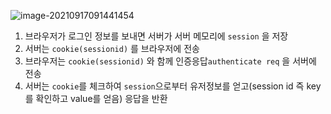 ![image-20210917091441454](/Users/euijinpang/TIL/django/Django_Auth_정리.assets/image-20210917091441454.png)

1. 브라우저가 로그인 정보를 보내면 서버가 서버 메모리에 `session` 을 저장
2. 서버는 `cookie(sessionid)` 를 브라우저에 전송
3. 브라우저는 `cookie(sessionid)` 와 함께 인증응답`authenticate req` 을 서버에 전송
4. 서버는 `cookie`를 체크하여 `session`으로부터 유저정보를 얻고(session id 즉 key를 확인하고 value를 얻음) 응답을 반환

